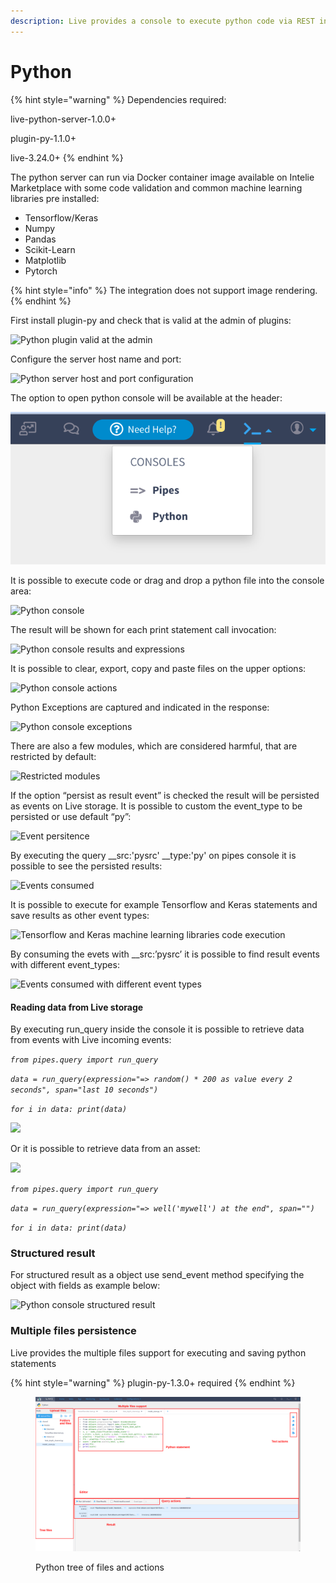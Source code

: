 ```yaml
---
description: Live provides a console to execute python code via REST integration
---
```


# Python

{% hint style="warning" %}
Dependencies required:

live-python-server-1.0.0+&#x20;

plugin-py-1.1.0+

live-3.24.0+
{% endhint %}

The python server can run via Docker container image available on Intelie Marketplace with some code validation and common machine learning libraries pre installed:

* Tensorflow/Keras
* Numpy
* Pandas
* Scikit-Learn
* Matplotlib
* Pytorch

{% hint style="info" %}
The integration does not support image rendering.
{% endhint %}

First install plugin-py and check that is valid at the admin of plugins:

![Python plugin valid at the admin](https://lh6.googleusercontent.com/qtwn6aQ67CI6\_qZNWmsB3KEHJsDZkPAKlLoIgTt05ZJiKNiuwkV7nA5JAer-6tlNxegJjymNLDSATxbo6E0yeEj3hIR9rqAaSfkpsDtju1nCNmcOveo8FF9yb7h3E3eaDEMwkhnNhNITgN85OA)

Configure the server host name and port:

![Python server host and port configuration](https://lh6.googleusercontent.com/iGCo01CMsMTyaOou\_vD-1P19DdX4RV-B5URho6Y81xoZbuO2rFzH\_3\_cyQwkLYK1NEXkuDMkHbDncPSZ8RePh3oN\_Q6Ww8Mjj1Qq8hcS8nBV4kz5Dl7dWlyetjCC5LV0H01Z5vNtgE6Jzf7Ezw)

The option to open python console will be available at the header:

![](<../.gitbook/assets/image (273).png>)

It is possible to execute code or drag and drop a python file into the console area:

![Python console](https://lh6.googleusercontent.com/Qrucr-DkZWLbn8wiQUZxaRV9CHyb-9tCOmlXUIEfpY\_xEt0sWFQW22L-nYFYjOxzB6p\_fyglsscOWBCu4yT1XOxNXfEKq2AZef-6ALQdK4wt55I6VmJ2QUzYi4PLPSEy4JTM9aLcqxQZabdkHg)

The result will be shown for each print statement call invocation:

![Python console results and expressions](https://lh4.googleusercontent.com/jr-PgARKVwwKpyDC4OVE15x5bAT0i6b5MexXhE1GinS4W5kl72wqIpjKDM5ERiY5GwP60ebtJS9p10x1MUNDmgDXv-dQCqmJQxNGwQi29NTHvPWbmBPjfGs9HtKizjn5y2XD\_CHARZp2lbJ-CA)

It is possible to clear, export, copy and paste files on the upper options:

![Python console actions](https://lh3.googleusercontent.com/n6ZftznM9Yd1hga2KAcoPivN\_jOakhF4FbGADkpvow35L0T0-iPxtFd4r-BZoPFZg38HfLZYTqxyRc5QTi5Q5Xrv7hHQQ\_MW96Ls\_VGSB9X5NlU90uuvMLPTS6kiQV-dSAnzS4gXfcx3J9uUCw)

Python Exceptions are captured and indicated in the response:

![Python console exceptions](https://lh5.googleusercontent.com/dbFuWQFBE\_qrfBcJygBnhs0S4b5BGPxnN\_y27Vf6NVJ0Hi3QVqgCq2XE0eTgfbIsenBDlv8tjp7DyThJfCwL\_3YaNKNtQOr3U2eemJa5JCGnDmanzrKV5AxysaYoQ5PpObVVipS76SAE\_gWoBw)

There are also a few modules, which are considered harmful, that are restricted by default:

![Restricted modules](https://lh5.googleusercontent.com/SmscN0uyA2QKU3o6kFfNS3lNyFHHJFz9-3npqsPSV4zyWSVH-1YxhY4CEcC6SP7v2QNFX4N50lcAiXoB0kawdfSk0LLwVFt7GwlcZRIC9chyqFwNYUHTCNRlpXB3bv9WQSvfjFMTUK9oRnRNrw)

If the option “persist as result event” is checked the result will be persisted as events on Live storage. It is possible to custom the event\_type to be persisted or use default “py”:

![Event persitence](https://lh3.googleusercontent.com/QVY9zqD-lECr8Vo82Qjl4BBS-NTtyoXiMffteF3AqVHQGm-Zv5cjEmhi4YyOGLbcRZr0N0i-UhFc8yR\_i3zoUxYfwvT7GpnJ1cu6PBElxTTO1P3FnnFYg47FzZcAMJbwTTghGRB3BcmDxju4mw)

By executing the query \_\_src:'pysrc' \_\_type:'py' on pipes console it is possible to see the persisted results:

![Events consumed](https://lh3.googleusercontent.com/T--tZC1\_tQnaP2aveFpNb7l5GhYHj5nb0F8Nwx0biwYweca5J6je3skRfNzRuDX42cbvNwNk00NyNkhWBfGZb\_1dRyojKbaoMKkOBecNFKTpmRtoSKn6DTdkGab\_HgePLzTTKYWK4Y-ky3te2w)

It is possible to execute for example Tensorflow and Keras statements and save results as other event types:

![Tensorflow and Keras machine learning libraries code execution](https://lh4.googleusercontent.com/UU-8kMrq2vjpZUPgsqAchOjRqzibIDWGNfE72Um-y6f0v3cS0FGxXUxXU6ljlKTcl9HP0dXFxWdq4vkyxtZ5ccwgDOcOOblYXQW38EJDyK4HzapA-SI4E\_mgl6ry012uc8TJIoLm7fj6azQJgA)

By consuming the evets with \_\_src:’pysrc’ it is possible to find result events with different event\_types:

![Events consumed with different event types](https://lh4.googleusercontent.com/UcM0WnR7JpmfOjhMpf91\_0lGagsGYvnv-hDnX8eAz-f8A7U0oStOMiugDbCaxuPpTuzEdIwEl958KzwXhwC2rnqiC0zEC97XmmEnOWjzrMiNatV2\_rXunCj8SThv2sKD2GQtVw7r4NEQ1J1eYA)

#### Reading data from Live storage

By executing run\_query inside the console it is possible to retrieve data from events with Live incoming events:

_`from pipes.query import run_query`_

_`data = run_query(expression="=> random() * 200 as value every 2 seconds", span="last 10 seconds")`_

_`for i in data: print(data)`_

![](https://lh3.googleusercontent.com/i-8BWFnQyWR-g8hjDK3vpPz1NYBvBUDTttDmg9zdRe6xIR\_XA0hGINyaxoNQF\_elSpq339e3uDMtFfPendt1JnbFw7\_eCwZ86v47X2P6Sz0RgQIVVLPqsGAM6fb6mzSzG1AVmN98ND7YooCfN5Q)

Or it is possible to retrieve data from an asset:

![](https://lh3.googleusercontent.com/iGGM8kQN8h1sGI5pO0l6OKrcsC1LtEycwmGKyni7mqXDUS4dIO-MC5Pk9IYBpai76sy6DbK0dK7PBWFzPUObjbalkgrPMO2mNcjiMWYge9TqyBNpofInazCONTo0S2YBBkcIDYdh0k--g8Bwl9o)

_`from pipes.query import run_query`_

_`data = run_query(expression="=> well('mywell') at the end", span="")`_

_`for i in data: print(data)`_

### **Structured result**

For structured result as a object use send\_event method specifying the object with fields as example below:

![Python console structured result](https://lh5.googleusercontent.com/0aS6\_fC9oAVF2JAixGolmDxvZOEhO1TcG4GgEJ8943gLfS2XpJiaOuqjxrXsy1kgoOROyXUUzq2vUmQNogUismDfsvzCAgjCMQ37N4waOq6OZKTOJCDyrWobL-Pm-D3wrJnGAHqjz-5Qqfk4L60)

### Multiple files persistence

Live provides the multiple files support for executing and saving python statements

{% hint style="warning" %}
plugin-py-1.3.0+  required
{% endhint %}

<figure><img src="../.gitbook/assets/image (136).png" alt=""><figcaption><p>Python tree of files and actions</p></figcaption></figure>
